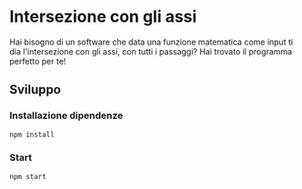 # Intersezione con gli assi
Hai bisogno di un software che data una funzione matematica come input ti dia l'intersezione con gli assi, con tutti i passaggi? Hai trovato il programma perfetto per te!

## Sviluppo
### Installazione dipendenze
``` bash
npm install
```
### Start
``` bash
npm start
```